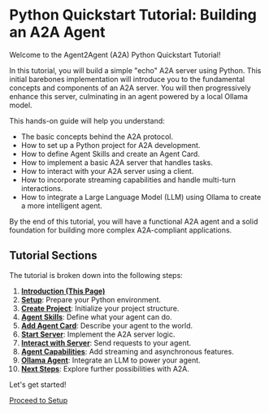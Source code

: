 # Python Quickstart Tutorial: Building an A2A Agent

Welcome to the Agent2Agent (A2A) Python Quickstart Tutorial!

In this tutorial, you will build a simple "echo" A2A server using Python. This initial barebones implementation will introduce you to the fundamental concepts and components of an A2A server. You will then progressively enhance this server, culminating in an agent powered by a local Ollama model.

This hands-on guide will help you understand:

- The basic concepts behind the A2A protocol.
- How to set up a Python project for A2A development.
- How to define Agent Skills and create an Agent Card.
- How to implement a basic A2A server that handles tasks.
- How to interact with your A2A server using a client.
- How to incorporate streaming capabilities and handle multi-turn interactions.
- How to integrate a Large Language Model (LLM) using Ollama to create a more intelligent agent.

By the end of this tutorial, you will have a functional A2A agent and a solid foundation for building more complex A2A-compliant applications.

## Tutorial Sections

The tutorial is broken down into the following steps:

1. **[Introduction (This Page)](./1-introduction.md)**
2. **[Setup](./2-setup.md)**: Prepare your Python environment.
3. **[Create Project](./3-create-project.md)**: Initialize your project structure.
4. **[Agent Skills](./4-agent-skills.md)**: Define what your agent can do.
5. **[Add Agent Card](./5-add-agent-card.md)**: Describe your agent to the world.
6. **[Start Server](./6-start-server.md)**: Implement the A2A server logic.
7. **[Interact with Server](./7-interact-with-server.md)**: Send requests to your agent.
8. **[Agent Capabilities](./8-agent-capabilities.md)**: Add streaming and asynchronous features.
9. **[Ollama Agent](./9-ollama-agent.md)**: Integrate an LLM to power your agent.
10. **[Next Steps](./10-next-steps.md)**: Explore further possibilities with A2A.

Let's get started!

[Proceed to Setup](./2-setup.md)
